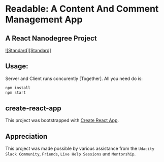 # Readable: A Content And Comment Management App
## A React Nanodegree Project 

[![Standard][Standard]](http://standardjs.com)

## Usage:

Server and Client runs concurently [Together].
All you need do is:

```bash
npm install
npm start
```


## create-react-app

This project was bootstrapped with [Create React App](https://github.com/facebookincubator/create-react-app).


## Appreciation

This project was made possible by various assistance from the `Udacity Slack Community`, `Friends`,  `Live Help Sessions`
and `Mentorship`.


